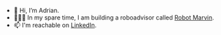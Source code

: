 - 👋 Hi, I’m Adrian.
- 👨🏻‍💻 In my spare time, I am building a roboadvisor called [Robot Marvin](https://robotmarvin.me/).
- 📫 I'm reachable on [LinkedIn](https://linkedin.com/in/adrianstipanov).

<!---
adrianstipanov/adrianstipanov is a ✨ special ✨ repository because its `README.md` (this file) appears on your GitHub profile.
You can click the Preview link to take a look at your changes.
--->
